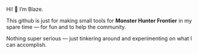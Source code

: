 Hi! 👋 I’m Blaze. 

This github is just for making small tools for **Monster Hunter Frontier** in my spare time — for fun and to help the community. 

Nothing super serious — just tinkering around and experimenting on what I can accomplish.
